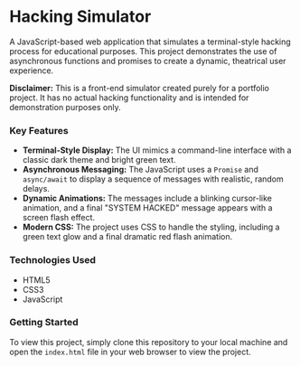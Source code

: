 # Hacking Simulator

A JavaScript-based web application that simulates a terminal-style hacking process for educational purposes. This project demonstrates the use of asynchronous functions and promises to create a dynamic, theatrical user experience.

**Disclaimer:** This is a front-end simulator created purely for a portfolio project. It has no actual hacking functionality and is intended for demonstration purposes only.

### Key Features

* **Terminal-Style Display:** The UI mimics a command-line interface with a classic dark theme and bright green text.
* **Asynchronous Messaging:** The JavaScript uses a `Promise` and `async/await` to display a sequence of messages with realistic, random delays.
* **Dynamic Animations:** The messages include a blinking cursor-like animation, and a final "SYSTEM HACKED" message appears with a screen flash effect.
* **Modern CSS:** The project uses CSS to handle the styling, including a green text glow and a final dramatic red flash animation.

### Technologies Used

* HTML5
* CSS3
* JavaScript

### Getting Started

To view this project, simply clone this repository to your local machine and open the `index.html` file in your web browser to view the project.
